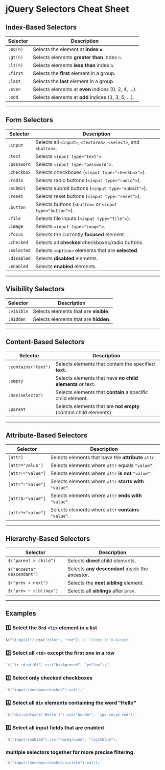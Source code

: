 # jQuery Selectors Cheat Sheet

## Index-Based Selectors
| Selector  | Description |
|-----------|------------|
| `:eq(n)`  | Selects the element at **index `n`**. |
| `:gt(n)`  | Selects elements **greater than** index `n`. |
| `:lt(n)`  | Selects elements **less than** index `n`. |
| `:first`  | Selects the **first** element in a group. |
| `:last`   | Selects the **last** element in a group. |
| `:even`   | Selects elements at **even** indices (0, 2, 4, ...). |
| `:odd`    | Selects elements at **odd** indices (1, 3, 5, ...). |

---

## Form Selectors
| Selector        | Description |
|----------------|-------------|
| `:input`       | Selects all `<input>`, `<textarea>`, `<select>`, and `<button>`. |
| `:text`        | Selects `<input type="text">`. |
| `:password`    | Selects `<input type="password">`. |
| `:checkbox`    | Selects checkboxes (`<input type="checkbox">`). |
| `:radio`       | Selects radio buttons (`<input type="radio">`). |
| `:submit`      | Selects submit buttons (`<input type="submit">`). |
| `:reset`       | Selects reset buttons (`<input type="reset">`). |
| `:button`      | Selects buttons (`<button>` or `<input type="button">`). |
| `:file`        | Selects file inputs (`<input type="file">`). |
| `:image`       | Selects `<input type="image">`. |
| `:focus`       | Selects the currently **focused** element. |
| `:checked`     | Selects all **checked** checkboxes/radio buttons. |
| `:selected`    | Selects `<option>` elements that are **selected**. |
| `:disabled`    | Selects **disabled** elements. |
| `:enabled`     | Selects **enabled** elements. |

---

## Visibility Selectors
| Selector    | Description |
|------------|-------------|
| `:visible` | Selects elements that are **visible**. |
| `:hidden`  | Selects elements that are **hidden**. |

---

## Content-Based Selectors
| Selector            | Description |
|--------------------|-------------|
| `:contains("text")` | Selects elements that contain the specified **text**. |
| `:empty`           | Selects elements that have **no child elements** or text. |
| `:has(selector)`   | Selects elements that **contain** a specific child element. |
| `:parent`          | Selects elements that are **not empty** (contain child elements). |

---

## Attribute-Based Selectors
| Selector           | Description |
|-------------------|-------------|
| `[attr]`          | Selects elements that have the **attribute** `attr`. |
| `[attr="value"]`  | Selects elements where `attr` equals `"value"`. |
| `[attr!="value"]` | Selects elements where `attr` **is not** `"value"`. |
| `[attr^="value"]` | Selects elements where `attr` **starts with** `"value"`. |
| `[attr$="value"]` | Selects elements where `attr` **ends with** `"value"`. |
| `[attr*="value"]` | Selects elements where `attr` **contains** `"value"`. |

---

## Hierarchy-Based Selectors
| Selector              | Description |
|----------------------|-------------|
| `$("parent > child")` | Selects **direct** child elements. |
| `$("ancestor descendant")` | Selects **any descendant** inside the ancestor. |
| `$("prev + next")`  | Selects the **next sibling** element. |
| `$("prev ~ siblings")` | Selects all **siblings** after `prev`. |

---

## Examples

### 1️⃣ Select the 3rd `<li>` element in a list
```js
$("li:eq(2)").css("color", "red"); // (Index is 0-based)
```

### 2️⃣ Select all `<td>` except the first one in a row

```js
`$("tr td:gt(0)").css("background", "yellow");`
```
### 3️⃣ Select only checked checkboxes
```js
`$("input:checkbox:checked").val();`
```
### 4️⃣ Select all `div` elements containing the word "Hello"
```js
`$("div:contains('Hello')").css("border", "1px solid red");`
```

### 5️⃣ Select all input fields that are enabled
```js
`$("input:enabled").css("background", "lightblue");`
```

### **multiple selectors** together for more precise filtering.  
```js
`$("input:checkbox:checked:visible").val();`
```